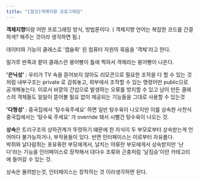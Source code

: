 ```yaml
---
title: "[얄코]객체지향 프로그래밍"
---
```


**객체지향**이랑 어떤 프로그래밍 방식, 방법론이다. ( 객체지향 언어는 복잡한 코드를 간결하게? 해주는 것이라 생각하면 됨.)<br/>

데이터와 기능이 클래스로 '캡슐화' 된 컴퓨터 자원의 묶음을 '객체'라고 한다.<br/>

밀가루 반죽과 팥이 클래스란 붕어빵이 틀에 찍혀서 객체라는 붕어빵이 나온다.<br/>

**'은닉성'**  :  우리가 TV 속을 뜯어보지 않아도 리모콘으로 필요한 조작을 다 할 수 있는 것처럼 내부구조는 private 로 감춰놓고,  외부에서 조작할 수 있는 명령어만 public으로 공개해놓는다. 이로서 바깥의 간섭으로 발생하는 오류를 방지할 수 있고 남이 만든 클래스의 객체들도 일일이 뜯어볼 필요 없이 제공되는 기능들을 그대로 사용할 수 있는것<br/>

**'다형성'** : 중국집에서 '탕수육주세요' 하면 일반 탕수육이  나오지만 이를 상속한 사천식 중국집에서는 '탕수육 주세요' 가 override 돼서 시뻘건 탕수육이 나오는 것.<br/>

**상속**은 트리구조의 상하관계가 뚜렷하기 떄문에 한 자식이 두 부모로부터 상속받는게 언어마다 불가능하거나, 부작용들이 있다. 반면 인터페이스는 이로부터 자유롭다.<br/>
박쥐와 날다람쥐는 포유류란 부모에게서, 날치는 어류란 부모에게서 상속받지만 '난다'라는 기능을 인터페이스로 장착해서 대다수 조류와 곤충처럼 '날짐승'이란 카테고리에 들어갈 수 있는 것.<br/>

상속은 물려받는것, 인터페이스는 장착하는 것 이라생각하면 된다.<br/>
